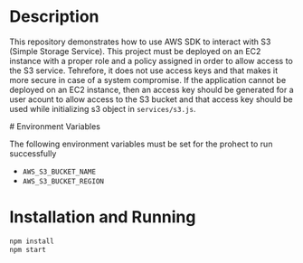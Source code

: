 # Description

This repository demonstrates how to use AWS SDK to interact with S3 (Simple Storage Service). This project must be deployed on an EC2 instance with a proper role and a policy assigned in order to allow access to the S3 service. Tehrefore, it does not use access keys and that makes it more secure in case of a system compromise. If the application cannot be deployed on an EC2 instance, then an access key should be generated for a user acount to allow access to the S3 bucket and that access key should be used while initializing s3 object in `services/s3.js`.

# Environment Variables

The following environment variables must be set for the prohect to run successfully

- `AWS_S3_BUCKET_NAME`
- `AWS_S3_BUCKET_REGION`

# Installation and Running

```bash
npm install
npm start
```
